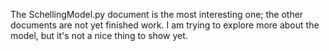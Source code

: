 The SchellingModel.py document is the most interesting one; the other documents are not yet finished work. I am trying to explore more about the model, but it's  not a nice thing to show yet.
